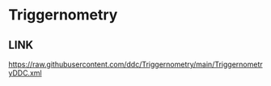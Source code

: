 # Triggernometry

## LINK
https://raw.githubusercontent.com/ddc/Triggernometry/main/TriggernometryDDC.xml
